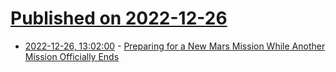 # [Published on 2022-12-26](index.md)

* [2022-12-26, 13:02:00](https://soylentnews.org/article.pl?sid=22/12/26/0314229&from=rss) - [Preparing for a New Mars Mission While Another Mission Officially Ends](https://soylentnews.org/article.pl?sid=22/12/26/0314229&from=rss)
